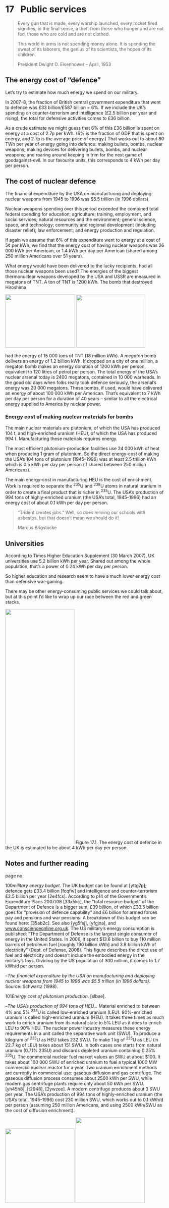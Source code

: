 # 17   Public services

> Every gun that is made, every warship launched, every rocket fired signifies, in the final sense, a theft from those who hunger and are not fed, those who are cold and are not clothed.
>
> This world in arms is not spending money alone. It is spending the sweat of its laborers, the genius of its scientists, the hopes of its children.
>
> President Dwight D. Eisenhower – April, 1953

## The energy cost of “defence”

Let’s try to estimate how much energy we spend on our military.

In 2007–8, the fraction of British central government expenditure that went to defence was £33 billion/£587 billion = 6%. If we include the UK’s spending on counter-terrorism and intelligence (£2.5 billion per year and rising), the total for defensive activities comes to £36 billion.

As a crude estimate we might guess that 6% of this £36 billion is spent on energy at a cost of 2.7p per kWh. (6% is the fraction of GDP that is spent on energy, and 2.7p is the average price of energy.) That works out to about 80 TWh per year of energy going into defence: making bullets, bombs, nuclear weapons; making devices for delivering bullets, bombs, and nuclear weapons; and roaring around keeping in trim for the next game of goodagainst-evil. In our favourite units, this corresponds to <span class="red">4 kWh per day per person</span>.

## The cost of nuclear defence

The financial expenditure by the USA on manufacturing and deploying nuclear weapons from 1945 to 1996 was $5.5 trillion (in 1996 dollars).

Nuclear-weapons spending over this period exceeded the combined total federal spending for education; agriculture; training, employment, and social services; natural resources and the environment; general science, space, and technology; community and regional development (including disaster relief); law enforcement; and energy production and regulation.

If again we assume that 6% of this expenditure went to energy at a cost of 5¢ per kWh, we find that the energy cost of having nuclear weapons was 26 000 kWh per American, or <span class="red">1.4 kWh per day per American</span> (shared among 250 million Americans over 51 years).

What energy would have been delivered to the lucky recipients, had all those nuclear weapons been used? The energies of the biggest thermonuclear weapons developed by the USA and USSR are measured in megatons of TNT. A ton of TNT is 1200 kWh. The bomb that destroyed Hiroshima

<img src="figure121.png" width="221" height="169" />

<img src="figure122.png" width="219" height="168" />

had the energy of 15 000 tons of TNT (18 million kWh). A *megaton* bomb delivers an energy of 1.2 billion kWh. If dropped on a city of one million, a megaton bomb makes an energy donation of 1200 kWh per person, equivalent to 120 litres of petrol per person. The total energy of the USA’s nuclear arsenal today is 2400 megatons, contained in 10 000 warheads. In the good old days when folks really took defence seriously, the arsenal’s energy was 20 000 megatons. These bombs, if used, would have delivered an energy of about 100 000 kWh per American. That’s equivalent to 7 kWh per day per person for a duration of 40 years – similar to all the electrical energy supplied to America by nuclear power.

### Energy cost of making nuclear materials for bombs

The main nuclear materials are plutonium, of which the USA has produced 104 t, and high-enriched uranium (HEU), of which the USA has produced 994 t. Manufacturing these materials requires energy.

The most efficient plutonium-production facilities use 24 000 kWh of heat when producing 1 gram of plutonium. So the direct energy-cost of making the USA’s 104 tons of plutonium (1945–1996) was at least 2.5 trillion kWh which is 0.5 kWh per day per person (if shared between 250 million Americans).

The main energy-cost in manufacturing HEU is the cost of enrichment. Work is required to separate the <sup>235</sup>U and <sup>238</sup>U atoms in natural uranium in order to create a final product that is richer in <sup>235</sup>U. The USA’s production of 994 tons of highly-enriched uranium (the USA’s total, 1945–1996) had an energy cost of about 0.1 kWh per day per person.

> “Trident creates jobs.” Well, so does relining our schools with asbestos, but that doesn’t mean we should do it!
>
> Marcus Brigstocke

## Universities

According to Times Higher Education Supplement (30 March 2007), UK universities use 5.2 billion kWh per year. Shared out among the whole population, that’s a power of <span class="red">0.24 kWh per day per person</span>.

So higher education and research seem to have a much lower energy cost than defensive war-gaming.

There may be other energy-consuming public services we could talk about, but at this point I’d like to wrap up our race between the red and green stacks.

<img src="figure123.png" width="219" height="745" />
<span class="figurenumber">Figure 17.1</span>. The energy cost of defence in the UK is estimated to be about 4 kWh per day per person.

## Notes and further reading

page no.

<span class="mark">100</span>*military energy budget*. The UK budget can be found at \[<span class="tinylink">yttg7p</span>\]; defence gets £33.4 billion \[<span class="tinylink">fcqfw</span>\] and intelligence and counter-terrorism £2.5 billion per year \[<span class="tinylink">2e4fcs</span>\]. According to p14 of the Government’s Expenditure Plans 2007/08 \[<span class="tinylink">33x5kc</span>\], the “total resource budget” of the Department of Defence is a bigger sum, £39 billion, of which £33.5 billion goes for “provision of defence capability” and £6 billion for armed forces pay and pensions and war pensions. A breakdown of this budget can be found here: \[<span class="tinylink">35ab2c</span>\]. See also \[<span class="tinylink">yg5fsj</span>\], \[<span class="tinylink">yfgjna</span>\], and <span class="websitetitle">www.conscienceonline.org.uk</span>. The US military’s energy consumption is published: “The Department of Defense is the largest single consumer of energy in the United States. In 2006, it spent $13.6 billion to buy 110 million barrels of petroleum fuel \[roughly 190 billion kWh\] and 3.8 billion kWh of electricity” (Dept. of Defense, 2008). This figure describes the direct use of fuel and electricity and doesn’t include the embodied energy in the military’s toys. Dividing by the US population of 300 million, it comes to <span class="red">1.7 kWh/d per person</span>.

<span class="mark">–</span>*The financial expenditure by the USA on manufacturing and deploying nuclear weapons from 1945 to 1996 was $5.5 trillion (in 1996 dollars)*. Source: Schwartz (1998).

<span class="mark">101</span>*Energy cost of plutonium production*. \[<span class="tinylink">slbae</span>\].

<span class="mark">–</span>*The USA’s production of 994 tons of HEU...* Material enriched to between 4% and 5% <sup>235</sup>U is called low-enriched uranium (LEU). 90%-enriched uranium is called high-enriched uranium (HEU). It takes three times as much work to enrich uranium from its natural state to 5% LEU as it does to enrich LEU to 90% HEU. The nuclear power industry measures these energy requirements in a unit called the separative work unit (SWU). To produce a kilogram of <sup>235</sup>U as HEU takes 232 SWU. To make 1 kg of <sup>235</sup>U as LEU (in 22.7 kg of LEU) takes about 151 SWU. In both cases one starts from natural uranium (0.71% 235U) and discards depleted uranium containing 0.25% <sup>235</sup>U. The commercial nuclear fuel market values an SWU at about $100. It takes about 100 000 SWU of enriched uranium to fuel a typical 1000 MW commercial nuclear reactor for a year. Two uranium enrichment methods are currently in commercial use: gaseous diffusion and gas centrifuge. The gaseous diffusion process consumes about 2500 kWh per SWU, while modern gas centrifuge plants require only about 50 kWh per SWU. \[<span class="tinylink">yh45h8</span>\], \[<span class="tinylink">t2948</span>\], \[<span class="tinylink">2ywzee</span>\]. A modern centrifuge produces about 3 SWU per year. The USA’s production of 994 tons of highly-enriched uranium (the USA’s total, 1945–1996) cost 230 million SWU, which works out to 0.1 kWh/d per person (assuming 250 million Americans, and using 2500 kWh/SWU as the cost of diffusion enrichment).

<img src="figure124.png" width="219" height="236" />

<img src="figure344.png" width="219" height="271" />
